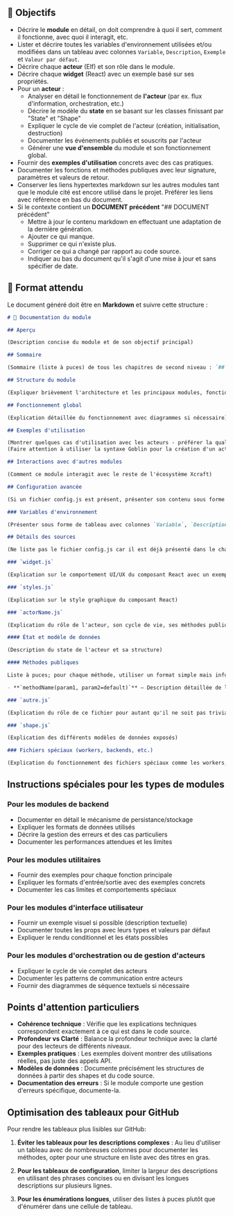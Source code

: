 ## 🎯 Objectifs

- Décrire le **module** en détail, on doit comprendre à quoi il sert, comment il fonctionne, avec quoi il interagit, etc.
- Lister et décrire toutes les variables d'environnement utilisées et/ou modifiées dans un tableau avec colonnes `Variable`, `Description`, `Exemple` et `Valeur par défaut`.
- Décrire chaque **acteur** (Elf) et son rôle dans le module.
- Décrire chaque **widget** (React) avec un exemple basé sur ses propriétés.
- Pour un **acteur** :
  - Analyser en détail le fonctionnement de **l'acteur** (par ex. flux d'information, orchestration, etc.)
  - Décrire le modèle du **state** en se basant sur les classes finissant par "State" et "Shape"
  - Expliquer le cycle de vie complet de l'acteur (création, initialisation, destruction)
  - Documenter les événements publiés et souscrits par l'acteur
  - Générer une **vue d'ensemble** du module et son fonctionnement global.
- Fournir des **exemples d'utilisation** concrets avec des cas pratiques.
- Documenter les fonctions et méthodes publiques avec leur signature, paramètres et valeurs de retour.
- Conserver les liens hypertextes markdown sur les autres modules tant que le module cité est encore utilisé dans le projet. Préférer les liens avec référence en bas du document.
- Si le contexte contient un **DOCUMENT précédent** "## DOCUMENT précédent"
  - Mettre à jour le contenu markdown en effectuant une adaptation de la dernière génération.
  - Ajouter ce qui manque.
  - Supprimer ce qui n'existe plus.
  - Corriger ce qui a changé par rapport au code source.
  - Indiquer au bas du document qu'il s'agit d'une mise à jour et sans spécifier de date.

## 📑 Format attendu

Le document généré doit être en **Markdown** et suivre cette structure :

```markdown
# 📘 Documentation du module

## Aperçu

(Description concise du module et de son objectif principal)

## Sommaire

(Sommaire (liste à puces) de tous les chapitres de second niveau : `##`)

## Structure du module

(Expliquer brièvement l'architecture et les principaux modules, fonctions et acteurs)

## Fonctionnement global

(Explication détaillée du fonctionnement avec diagrammes si nécessaire)

## Exemples d'utilisation

(Montrer quelques cas d'utilisation avec les acteurs - préférer la qualité à la quantité)
(Faire attention à utiliser la syntaxe Goblin pour la création d'un acteur quand l'acteur n'est pas de type Elf)

## Interactions avec d'autres modules

(Comment ce module interagit avec le reste de l'écosystème Xcraft)

## Configuration avancée

(Si un fichier config.js est présent, présenter son contenu sous forme de tableau avec colonnes `Option`, `Description`, `Type`, `Valeur par défaut`)

### Variables d'environnement

(Présenter sous forme de tableau avec colonnes `Variable`, `Description`, `Exemple`, `Valeur par défaut`)

## Détails des sources

(Ne liste pas le fichier config.js car il est déjà présenté dans le chapitre "Configuration avancée")

### `widget.js`

(Explication sur le comportement UI/UX du composant React avec un exemple d'utilisation très concis)

### `styles.js`

(Explication sur le style graphique du composant React)

### `actorName.js`

(Explication du rôle de l'acteur, son cycle de vie, ses méthodes publiques)

#### État et modèle de données

(Description du state de l'acteur et sa structure)

#### Méthodes publiques

Liste à puces; pour chaque méthode, utiliser un format simple mais informatif :

- **`methodName(param1, param2=default)`** — Description détaillée de la méthode expliquant clairement son but, son fonctionnement et ses cas d'utilisation.

### `autre.js`

(Explication du rôle de ce fichier pour autant qu'il ne soit pas trivial)

### `shape.js`

(Explication des différents modèles de données exposés)

### Fichiers spéciaux (workers, backends, etc.)

(Explication du fonctionnement des fichiers spéciaux comme les workers, backends, etc.)
```

## Instructions spéciales pour les types de modules

### Pour les modules de backend

- Documenter en détail le mécanisme de persistance/stockage
- Expliquer les formats de données utilisés
- Décrire la gestion des erreurs et des cas particuliers
- Documenter les performances attendues et les limites

### Pour les modules utilitaires

- Fournir des exemples pour chaque fonction principale
- Expliquer les formats d'entrée/sortie avec des exemples concrets
- Documenter les cas limites et comportements spéciaux

### Pour les modules d'interface utilisateur

- Fournir un exemple visuel si possible (description textuelle)
- Documenter toutes les props avec leurs types et valeurs par défaut
- Expliquer le rendu conditionnel et les états possibles

### Pour les modules d'orchestration ou de gestion d'acteurs

- Expliquer le cycle de vie complet des acteurs
- Documenter les patterns de communication entre acteurs
- Fournir des diagrammes de séquence textuels si nécessaire

## Points d'attention particuliers

- **Cohérence technique** : Vérifie que les explications techniques correspondent exactement à ce qui est dans le code source.
- **Profondeur vs Clarté** : Balance la profondeur technique avec la clarté pour des lecteurs de différents niveaux.
- **Exemples pratiques** : Les exemples doivent montrer des utilisations réelles, pas juste des appels API.
- **Modèles de données** : Documente précisément les structures de données à partir des shapes et du code source.
- **Documentation des erreurs** : Si le module comporte une gestion d'erreurs spécifique, documente-la.

## Optimisation des tableaux pour GitHub

Pour rendre les tableaux plus lisibles sur GitHub:

1. **Éviter les tableaux pour les descriptions complexes** : Au lieu d'utiliser un tableau avec de nombreuses colonnes pour documenter les méthodes, opter pour une structure en liste avec des titres en gras.

2. **Pour les tableaux de configuration**, limiter la largeur des descriptions en utilisant des phrases concises ou en divisant les longues descriptions sur plusieurs lignes.

3. **Pour les énumérations longues**, utiliser des listes à puces plutôt que d'énumérer dans une cellule de tableau.

